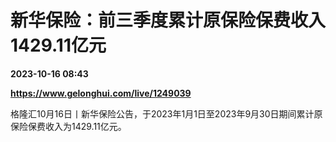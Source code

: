 # 新华保险：前三季度累计原保险保费收入1429.11亿元

**2023-10-16 08:43**

**https://www.gelonghui.com/live/1249039**

格隆汇10月16日丨新华保险公告，于2023年1月1日至2023年9月30日期间累计原保险保费收入为1429.11亿元。